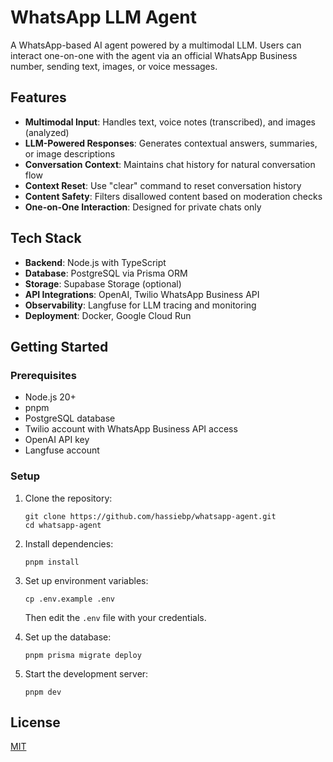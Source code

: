# WhatsApp LLM Agent

A WhatsApp-based AI agent powered by a multimodal LLM. Users can interact one-on-one with the agent via an official WhatsApp Business number, sending text, images, or voice messages.

## Features

- **Multimodal Input**: Handles text, voice notes (transcribed), and images (analyzed)
- **LLM-Powered Responses**: Generates contextual answers, summaries, or image descriptions
- **Conversation Context**: Maintains chat history for natural conversation flow
- **Context Reset**: Use "clear" command to reset conversation history
- **Content Safety**: Filters disallowed content based on moderation checks
- **One-on-One Interaction**: Designed for private chats only

## Tech Stack

- **Backend**: Node.js with TypeScript
- **Database**: PostgreSQL via Prisma ORM
- **Storage**: Supabase Storage (optional)
- **API Integrations**: OpenAI, Twilio WhatsApp Business API
- **Observability**: Langfuse for LLM tracing and monitoring
- **Deployment**: Docker, Google Cloud Run

## Getting Started

### Prerequisites

- Node.js 20+
- pnpm
- PostgreSQL database
- Twilio account with WhatsApp Business API access
- OpenAI API key
- Langfuse account

### Setup

1. Clone the repository:

   ```
   git clone https://github.com/hassiebp/whatsapp-agent.git
   cd whatsapp-agent
   ```

2. Install dependencies:

   ```
   pnpm install
   ```

3. Set up environment variables:

   ```
   cp .env.example .env
   ```

   Then edit the `.env` file with your credentials.

4. Set up the database:

   ```
   pnpm prisma migrate deploy
   ```

5. Start the development server:
   ```
   pnpm dev
   ```

## License

[MIT](LICENSE)

